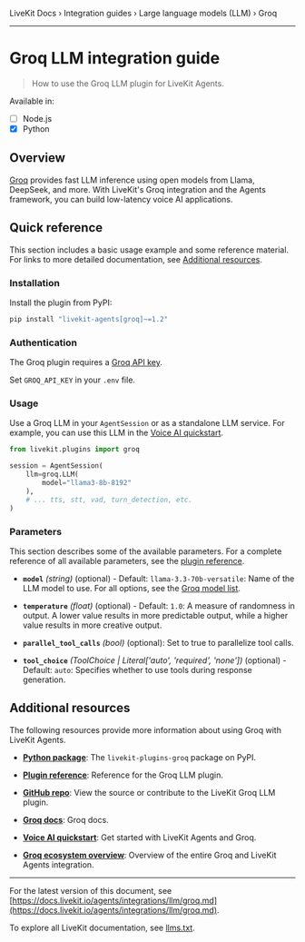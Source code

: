 LiveKit Docs › Integration guides › Large language models (LLM) › Groq

---

# Groq LLM integration guide

> How to use the Groq LLM plugin for LiveKit Agents.

Available in:
- [ ] Node.js
- [x] Python

## Overview

[Groq](https://groq.com/) provides fast LLM inference using open models from Llama, DeepSeek, and more. With LiveKit's Groq integration and the Agents framework, you can build low-latency voice AI applications.

## Quick reference

This section includes a basic usage example and some reference material. For links to more detailed documentation, see [Additional resources](#additional-resources).

### Installation

Install the plugin from PyPI:

```bash
pip install "livekit-agents[groq]~=1.2"

```

### Authentication

The Groq plugin requires a [Groq API key](https://console.groq.com/keys).

Set `GROQ_API_KEY` in your `.env` file.

### Usage

Use a Groq LLM in your `AgentSession` or as a standalone LLM service. For example, you can use this LLM in the [Voice AI quickstart](https://docs.livekit.io/agents/start/voice-ai.md).

```python
from livekit.plugins import groq

session = AgentSession(
    llm=groq.LLM(
        model="llama3-8b-8192"
    ),
    # ... tts, stt, vad, turn_detection, etc.
)

```

### Parameters

This section describes some of the available parameters. For a complete reference of all available parameters, see the [plugin reference](https://docs.livekit.io/python/v1/livekit/plugins/groq/services.html.md#livekit.plugins.groq.services.LLM).

- **`model`** _(string)_ (optional) - Default: `llama-3.3-70b-versatile`: Name of the LLM model to use. For all options, see the [Groq model list](https://console.groq.com/docs/models).

- **`temperature`** _(float)_ (optional) - Default: `1.0`: A measure of randomness in output. A lower value results in more predictable output, while a higher value results in more creative output.

- **`parallel_tool_calls`** _(bool)_ (optional): Set to true to parallelize tool calls.

- **`tool_choice`** _(ToolChoice | Literal['auto', 'required', 'none'])_ (optional) - Default: `auto`: Specifies whether to use tools during response generation.

## Additional resources

The following resources provide more information about using Groq with LiveKit Agents.

- **[Python package](https://pypi.org/project/livekit-plugins-groq/)**: The `livekit-plugins-groq` package on PyPI.

- **[Plugin reference](https://docs.livekit.io/reference/python/v1/livekit/plugins/groq/index.html.md#livekit.plugins.groq.LLM)**: Reference for the Groq LLM plugin.

- **[GitHub repo](https://github.com/livekit/agents/tree/main/livekit-plugins/livekit-plugins-groq)**: View the source or contribute to the LiveKit Groq LLM plugin.

- **[Groq docs](https://console.groq.com/docs/overview)**: Groq docs.

- **[Voice AI quickstart](https://docs.livekit.io/agents/start/voice-ai.md)**: Get started with LiveKit Agents and Groq.

- **[Groq ecosystem overview](https://docs.livekit.io/agents/integrations/groq.md)**: Overview of the entire Groq and LiveKit Agents integration.

---


For the latest version of this document, see [https://docs.livekit.io/agents/integrations/llm/groq.md](https://docs.livekit.io/agents/integrations/llm/groq.md).

To explore all LiveKit documentation, see [llms.txt](https://docs.livekit.io/llms.txt).